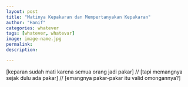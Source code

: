```yaml
---
layout: post
title: "Matinya Kepakaran dan Mempertanyakan Kepakaran"
author: "Hanif" 
categories: whatever
tags: [whatever, whatevar]
image: image-name.jpg
permalink: 
description:

---
```


[keparan sudah mati karena semua orang jadi pakar] // [tapi memangnya sejak dulu ada pakar] // [emangnya pakar-pakar itu valid omongannya?]